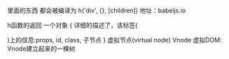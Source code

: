 ## 
<template>
  <div>
    <slot></slot>
    <el-button></el-button>
  </div>
</template>

里面的东西 都会被编译为 
h('div', {}, [children])
地址：babeljs.io

h函数的返回
一个对象
{
  详细的描述了，该标签(<div/><component/>)上的信息:props, id, class, 子节点
}
虚拟节点(virtual node) Vnode
虚拟DOM: Vnode建立起来的一棵树
